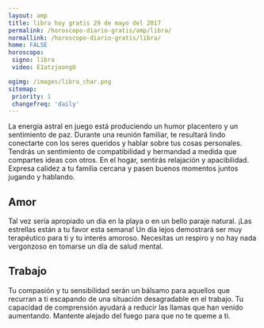```yaml
---
layout: amp
title: libra hoy gratis 29 de mayo del 2017 
permalink: /horoscopo-diario-gratis/amp/libra/
normallink: /horoscopo-diario-gratis/libra/
home: FALSE
horoscopo:
 signo: libra
 video: E1atzjoongU

ogimg: /images/libra_char.png
sitemap:
 priority: 1
 changefreq: 'daily'
---
```



La energía astral en juego está produciendo un humor placentero y un sentimiento de paz. Durante una reunión familiar, te resultará lindo conectarte con los seres queridos y hablar sobre tus cosas personales. Tendrás un sentimiento de compatibilidad y hermandad a medida que compartes ideas con otros. En el hogar, sentirás relajación y apacibilidad. Expresa calidez a tu familia cercana y pasen buenos momentos juntos jugando y hablando.

## Amor

Tal vez sería apropiado un día en la playa o en un bello paraje natural. ¡Las estrellas están a tu favor esta semana! Un día lejos demostrará ser muy terapéutico para ti y tu interés amoroso. Necesitas un respiro y no hay nada vergonzoso en tomarse un día de salud mental.

## Trabajo

Tu compasión y tu sensibilidad serán un bálsamo para aquellos que recurran a ti escapando de una situación desagradable en el trabajo. Tu capacidad de comprensión ayudará a reducir las llamas que han venido aumentando. Mantente alejado del fuego para que no te queme a ti.